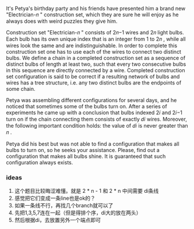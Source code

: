 It's Petya's birthday party and his friends have presented him a brand new "Electrician-𝑛
" construction set, which they are sure he will enjoy as he always does with weird puzzles they give him.

Construction set "Electrician-𝑛
" consists of 2𝑛−1
 wires and 2𝑛
 light bulbs. Each bulb has its own unique index that is an integer from 1
 to 2𝑛
, while all wires look the same and are indistinguishable. In order to complete this construction set one has to use each of the wires to connect two distinct bulbs. We define a chain in a completed construction set as a sequence of distinct bulbs of length at least two, such that every two consecutive bulbs in this sequence are directly connected by a wire. Completed construction set configuration is said to be correct if a resulting network of bulbs and wires has a tree structure, i.e. any two distinct bulbs are the endpoints of some chain.

Petya was assembling different configurations for several days, and he noticed that sometimes some of the bulbs turn on. After a series of experiments he came up with a conclusion that bulbs indexed 2𝑖
 and 2𝑖−1
 turn on if the chain connecting them consists of exactly 𝑑𝑖
 wires. Moreover, the following important condition holds: the value of 𝑑𝑖
 is never greater than 𝑛
.

Petya did his best but was not able to find a configuration that makes all bulbs to turn on, so he seeks your assistance. Please, find out a configuration that makes all bulbs shine. It is guaranteed that such configuration always exists.

### ideas
1. 这个题目比较晦涩难懂。就是 2 * n - 1 和 2 * n 中间需要 di条线
2. 感觉把它们变成一条line也是ok的？
3. 如果一条线不行，再找几个branch就可以了
4. 先把1,3,5,7连在一起（但是得排个序，di大的放在两头）
5. 然后根据di，去放置另外一个端点即可
